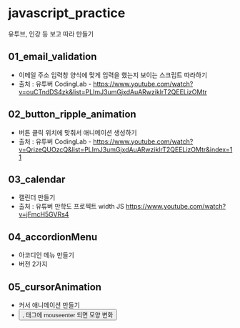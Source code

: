 # javascript_practice
유투브, 인강 등 보고 따라 만들기

## 01_email_validation 
- 이메일 주소 입력창 양식에 맞게 입력을 했는지 보이는 스크립트 따라하기
- 출처 : 유투버 CodingLab - https://www.youtube.com/watch?v=ouCTndDS4zk&list=PLImJ3umGjxdAuARwziklrT2QEELizOMtr

## 02_button_ripple_animation
- 버튼 클릭 위치에 맞춰서 애니메이션 생성하기
- 출처 : 유투버 CodingLab - https://www.youtube.com/watch?v=QrizeQUOzcQ&list=PLImJ3umGjxdAuARwziklrT2QEELizOMtr&index=11

## 03_calendar
- 캘린더 만들기
- 출처 : 유튜버 만학도 프로젝트 width JS https://www.youtube.com/watch?v=jFmcH5GVRs4

## 04_accordionMenu
- 아코디언 메뉴 만들기
- 버전 2가지

## 05_cursorAnimation
- 커서 애니메이션 만들기
- <button>, <a> 태그에 mouseenter 되면 모양 변화
